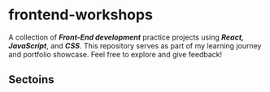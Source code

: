 # frontend-workshops
A collection of ***Front-End development*** practice projects using ***React, JavaScript***, and ***CSS***. This repository serves as part of my learning journey and portfolio showcase. Feel free to explore and give feedback!

## Sectoins
